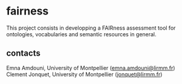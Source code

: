 # fairness

This project consists in developping a FAIRness assessment tool for ontologies, vocabularies and semantic resources in general.

## contacts 
Emna Amdouni, University of Montpellier (emna.amdouni@lirmm.fr)
Clement Jonquet, University of Montpellier (jonquet@lirmm.fr)
